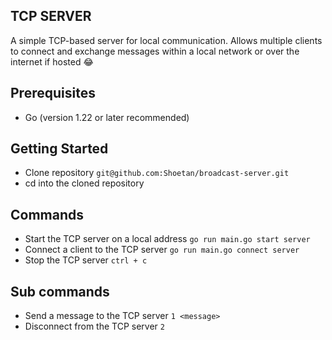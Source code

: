 ## TCP SERVER
A simple TCP-based server for local communication. Allows multiple clients to connect and exchange messages within a local network or over the internet if hosted 😂

## Prerequisites
* Go (version 1.22 or later recommended)

## Getting Started
* Clone repository `git@github.com:Shoetan/broadcast-server.git`
* cd into the cloned repository

## Commands

* Start the TCP server on a local address `go run main.go start server`
* Connect a client to the TCP server `go run main.go connect server`
* Stop the TCP server `ctrl + c`

## Sub commands

* Send a message to the TCP server `1 <message>`
* Disconnect from the TCP server `2`
  
